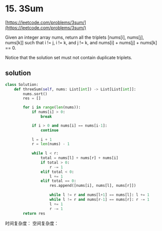 # 15. 3Sum
[https://leetcode.com/problems/3sum/](https://leetcode.com/problems/3sum/)

Given an integer array nums, return all the triplets [nums[i], nums[j], nums[k]] such that i != j, i != k, and j != k, and nums[i] + nums[j] + nums[k] == 0.

Notice that the solution set must not contain duplicate triplets.

## solution

```python
class Solution:
    def threeSum(self, nums: List[int]) -> List[List[int]]:
        nums.sort()
        res = []

        for i in range(len(nums)):
            if nums[i] > 0: 
                break

            if i > 0 and nums[i] == nums[i-1]:
                continue
            
            l = i + 1
            r = len(nums) - 1
            
            while l < r:
                total = nums[l] + nums[r] + nums[i]
                if total > 0:
                    r -= 1
                elif total < 0:
                    l += 1
                elif total == 0:
                    res.append([nums[i], nums[l], nums[r]])                
                    
                    while l != r and nums[l+1] == nums[l]: l += 1                   
                    while l != r and nums[r-1] == nums[r]: r -= 1
                    l += 1
                    r -= 1
        return res       

```
时间复杂度：
空间复杂度：
